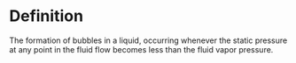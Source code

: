# Definition

The formation of bubbles in a liquid, occurring whenever the static
pressure at any point in the fluid flow becomes less than the fluid
vapor pressure.

